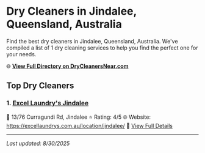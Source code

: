 # Dry Cleaners in Jindalee, Queensland, Australia

Find the best dry cleaners in Jindalee, Queensland, Australia. We've compiled a list of 1 dry cleaning services to help you find the perfect one for your needs.

🌐 **[View Full Directory on DryCleanersNear.com](https://drycleanersnear.com/city/Australia/Queensland/Jindalee)**

## Top Dry Cleaners

### 1. [Excel Laundry's Jindalee](https://drycleanersnear.com/dryCleaner/68aa734839cc7c08990059cf/excel-laundry-s-jindalee)
📍 13/76 Curragundi Rd, Jindalee
⭐ Rating: 4/5
🌐 Website: https://excellaundrys.com.au/location/jindalee/
🔗 [View Full Details](https://drycleanersnear.com/dryCleaner/68aa734839cc7c08990059cf/excel-laundry-s-jindalee)


---

*Last updated: 8/30/2025*
